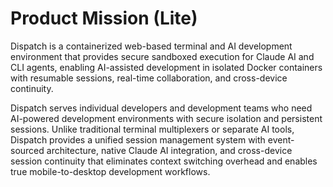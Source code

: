 # Product Mission (Lite)

Dispatch is a containerized web-based terminal and AI development environment that provides secure sandboxed execution for Claude AI and CLI agents, enabling AI-assisted development in isolated Docker containers with resumable sessions, real-time collaboration, and cross-device continuity.

Dispatch serves individual developers and development teams who need AI-powered development environments with secure isolation and persistent sessions. Unlike traditional terminal multiplexers or separate AI tools, Dispatch provides a unified session management system with event-sourced architecture, native Claude AI integration, and cross-device session continuity that eliminates context switching overhead and enables true mobile-to-desktop development workflows.